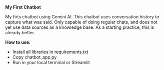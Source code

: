 **My First Chatbot**

My firts chatbot using Gemini AI. This chatbot uses conversation history to capture what was said. Only capable of doing regular chats, and does not yet use data sources as a knowledge base. As a starting practice, this is already better.

**How to use:**
- Install all libraries in requirements.txt
- Copy chatbot_app.py
- Run in your local terminal or Streamlit 
